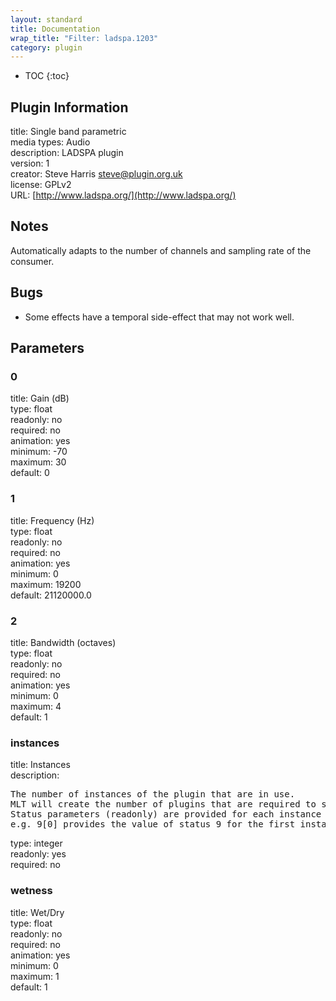 ```yaml
---
layout: standard
title: Documentation
wrap_title: "Filter: ladspa.1203"
category: plugin
---
```

* TOC
{:toc}

## Plugin Information

title: Single band parametric  
media types:
Audio  
description: LADSPA plugin  
version: 1  
creator: Steve Harris <steve@plugin.org.uk>  
license: GPLv2  
URL: [http://www.ladspa.org/](http://www.ladspa.org/)  

## Notes

Automatically adapts to the number of channels and sampling rate of the consumer.

## Bugs

* Some effects have a temporal side-effect that may not work well.


## Parameters

### 0

title: Gain (dB)    
type: float  
readonly: no  
required: no  
animation: yes  
minimum: -70  
maximum: 30  
default: 0  

### 1

title: Frequency (Hz)    
type: float  
readonly: no  
required: no  
animation: yes  
minimum: 0  
maximum: 19200  
default: 21120000.0  

### 2

title: Bandwidth (octaves)    
type: float  
readonly: no  
required: no  
animation: yes  
minimum: 0  
maximum: 4  
default: 1  

### instances

title: Instances    
description:
<pre>
The number of instances of the plugin that are in use.
MLT will create the number of plugins that are required to support the number of audio channels.
Status parameters (readonly) are provided for each instance and are accessed by specifying the instance number after the identifier (starting at zero).
e.g. 9[0] provides the value of status 9 for the first instance.
</pre>
type: integer  
readonly: yes  
required: no  

### wetness

title: Wet/Dry    
type: float  
readonly: no  
required: no  
animation: yes  
minimum: 0  
maximum: 1  
default: 1  

